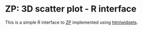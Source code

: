 ZP: 3D scatter plot - R interface
=================================

This is a simple R interface to [ZP](https://github.com/w9/zp) implemented
using [htmlwidgets](http://www.htmlwidgets.org/).
